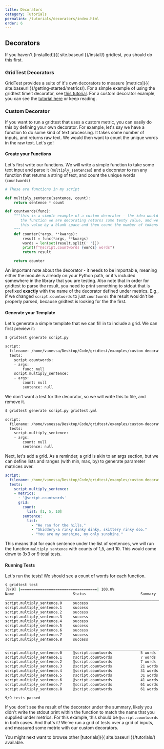 ```yaml
---
title: Decorators
category: Tutorials
permalink: /tutorials/decorators/index.html
order: 6
---
```


## Decorators

If you haven't [installed]({{ site.baseurl }}/install/) gridtest, you should do this first.

### GridTest Decorators

GridTest provides a suite of it's own decorators to measure [metrics]({{ site.baseurl }}/getting-started/metrics/).
For a simple example of using the gridtest timeit decorator, see [this tutorial](https://github.com/vsoch/gridtest/tree/master/examples/metrics). For a custom decorator example, you can see the [tutorial here](https://github.com/vsoch/gridtest/tree/master/examples/custom-decorator/) or keep reading.

### Custom Decorator

If you want to run a gridtest that uses a custom metric, you can easily
do this by defining your own decorator. For example, let's say we have a function
to do some kind of text processing. It takes some number of inputs, and
returns raw text. We would then want to count the unique words in the raw text.
Let's go!

#### Create your Functions

Let's first write our functions. We will write a simple function to take
some text input and parse it (`multiply_sentences`) and a decorator
to run any function that returns a string of text, and count the unique
words (`countwords`)

```python
# These are functions in my script

def multiply_sentence(sentence, count):
    return sentence * count

def countwords(func):
    """this is a simple example of a custom decorator - the idea would be that
       the function we are decorating returns some texty value, and we split
       this value by a blank space and then count the number of tokens (words).
    """
    def counter(*args, **kwargs):
        result = func(*args, **kwargs)
        words = len(set(result.split(' ')))
        print(f"@script.countwords {words} words")
        return result

    return counter
```
An important note about the decorator - it needs to be importable, meaning either
the module is already on your Python path, or it's included somewhere in the library
that you are testing. Also note that in order for gridtest to parse the result, you
need to print something to stdout that is prefixed **exactly** with the name of
the decorator defined under metrics. E.g., if we changed `script.countwords` to just
`countwords` the result wouldn't be properly parsed, because gridtest is looking
for the the first.

#### Generate your Template

Let's generate a simple template that we can fill in to include a grid. We can
first preview it:

```bash
$ gridtest generate script.py

script:
  filename: /home/vanessa/Desktop/Code/gridtest/examples/custom-decorator/script.py
  tests:
    script.countwords:
    - args:
        func: null
    script.multiply_sentence:
    - args:
        count: null
        sentence: null
```

We don't want a test for the decorator, so we will write this to file, and remove it.

```bash
$ gridtest generate script.py gridtest.yml

script:
  filename: /home/vanessa/Desktop/Code/gridtest/examples/custom-decorator/script.py
  tests:
    script.multiply_sentence:
    - args:
        count: null
        sentence: null
```

Next, let's add a grid. As a reminder, a grid is akin to an args section, but we can
define lists and ranges (with min, max, by) to generate parameter matrices over.

```yaml
script:
  filename: /home/vanessa/Desktop/Code/gridtest/examples/custom-decorator/script.py
  tests:
    script.multiply_sentence:
    - metrics:
      - '@script.countwords'
      grid:
        count:
          list: [1, 5, 10]
        sentence:
          list:
            - "He ran for the hills."
            - "Skiddery-a rinky dinky dinky, skittery rinky doo."
            - "You are my sunshine, my only sunshine."
```

This means that for each sentence under the list of sentences, we will run the function
`multiply_sentence` with counts of 1,5, and 10. This would come down to 3x3 or 9 total tests.

#### Running Tests

Let's run the tests! We should see a count of words for each function.

```bash
$ gridtest test
[9/9] |===================================| 100.0% 
Name                           Status                         Summary                       
________________________________________________________________________________________________________________________
script.multiply_sentence.0     success                                                      
script.multiply_sentence.1     success                                                      
script.multiply_sentence.2     success                                                      
script.multiply_sentence.3     success                                                      
script.multiply_sentence.4     success                                                      
script.multiply_sentence.5     success                                                      
script.multiply_sentence.6     success                                                      
script.multiply_sentence.7     success                                                      
script.multiply_sentence.8     success                                                      

________________________________________________________________________________________________________________________
script.multiply_sentence.0     @script.countwords             5 words                       
script.multiply_sentence.1     @script.countwords             7 words                       
script.multiply_sentence.2     @script.countwords             7 words                       
script.multiply_sentence.3     @script.countwords             21 words                      
script.multiply_sentence.4     @script.countwords             31 words                      
script.multiply_sentence.5     @script.countwords             31 words                      
script.multiply_sentence.6     @script.countwords             41 words                      
script.multiply_sentence.7     @script.countwords             61 words                      
script.multiply_sentence.8     @script.countwords             61 words                      

9/9 tests passed
```

If you don't see the result of the decorator under the summary, likely you didn't write
the stdout print within the function to match the name that you supplied under metrics.
For this example, this should be `@script.countwords` in both cases.
And that's it! We've run a grid of tests over a grid of inputs, and measured some metric with
our custom decorators. 

You might next want to browse other [tutorials]({{ site.baseurl }}/tutorials/) available.
